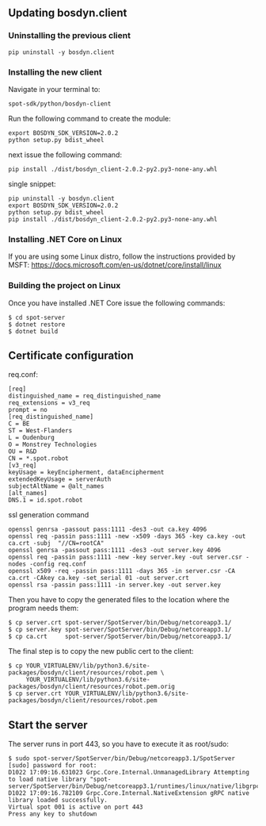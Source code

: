 ## Updating bosdyn.client

### Uninstalling the previous client
```
pip uninstall -y bosdyn.client
```
### Installing the new client
Navigate in your terminal to: 
```
spot-sdk/python/bosdyn-client
```
Run the following command to create the module:
```
export BOSDYN_SDK_VERSION=2.0.2
python setup.py bdist_wheel
```
next issue the following command:
```
pip install ./dist/bosdyn_client-2.0.2-py2.py3-none-any.whl
```

single snippet:
```
pip uninstall -y bosdyn.client
export BOSDYN_SDK_VERSION=2.0.2
python setup.py bdist_wheel
pip install ./dist/bosdyn_client-2.0.2-py2.py3-none-any.whl
```
### Installing .NET Core on Linux
If you are using some Linux distro, follow the instructions provided by MSFT:
https://docs.microsoft.com/en-us/dotnet/core/install/linux

### Building the project on Linux
Once you have installed .NET Core issue the following commands:
```
$ cd spot-server
$ dotnet restore
$ dotnet build
```

## Certificate configuration
req.conf:
```
[req]
distinguished_name = req_distinguished_name
req_extensions = v3_req
prompt = no
[req_distinguished_name]
C = BE
ST = West-Flanders
L = Oudenburg
O = Monstrey Technologies
OU = R&D
CN = *.spot.robot
[v3_req]
keyUsage = keyEncipherment, dataEncipherment
extendedKeyUsage = serverAuth
subjectAltName = @alt_names
[alt_names]
DNS.1 = id.spot.robot
```

ssl generation command
```
openssl genrsa -passout pass:1111 -des3 -out ca.key 4096
openssl req -passin pass:1111 -new -x509 -days 365 -key ca.key -out ca.crt -subj  "//CN=rootCA"
openssl genrsa -passout pass:1111 -des3 -out server.key 4096
openssl req -passin pass:1111 -new -key server.key -out server.csr -nodes -config req.conf
openssl x509 -req -passin pass:1111 -days 365 -in server.csr -CA ca.crt -CAkey ca.key -set_serial 01 -out server.crt
openssl rsa -passin pass:1111 -in server.key -out server.key
```

Then you have to copy the generated files to the location where the program needs them:
```
$ cp server.crt spot-server/SpotServer/bin/Debug/netcoreapp3.1/
$ cp server.key spot-server/SpotServer/bin/Debug/netcoreapp3.1/
$ cp ca.crt     spot-server/SpotServer/bin/Debug/netcoreapp3.1/
```

The final step is to copy the new public cert to the client:
```
$ cp YOUR_VIRTUALENV/lib/python3.6/site-packages/bosdyn/client/resources/robot.pem \
     YOUR_VIRTUALENV/lib/python3.6/site-packages/bosdyn/client/resources/robot.pem.orig
$ cp server.crt YOUR_VIRTUALENV/lib/python3.6/site-packages/bosdyn/client/resources/robot.pem 
```

## Start the server
The server runs in port 443, so you have to execute it as root/sudo:
```
$ sudo spot-server/SpotServer/bin/Debug/netcoreapp3.1/SpotServer
[sudo] password for root: 
D1022 17:09:16.631023 Grpc.Core.Internal.UnmanagedLibrary Attempting to load native library "spot-server/SpotServer/bin/Debug/netcoreapp3.1/runtimes/linux/native/libgrpc_csharp_ext.x64.so"
D1022 17:09:16.782109 Grpc.Core.Internal.NativeExtension gRPC native library loaded successfully.
Virtual spot 001 is active on port 443
Press any key to shutdown
```
